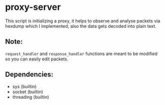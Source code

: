 # proxy-server
This script is initializing a proxy, it helps to observe and analyse packets via hexdump which I implemented, also the data gets decoded into plain text.

## Note:
`request_handler` and `response_handler` functions are meant to be modified so you can easily edit packets. 

## Dependencies:
- sys (builtin)
- socket (builtin)
- threading (builtin)
